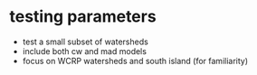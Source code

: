 # testing parameters

- test a small subset of watersheds
- include both cw and mad models
- focus on WCRP watersheds and south island (for familiarity)